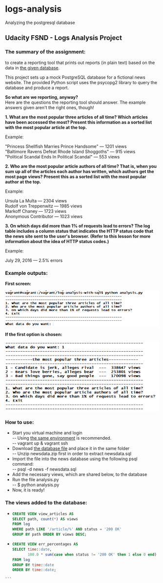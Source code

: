 # logs-analysis
Analyzing the postgresql database

## **Udacity FSND - Logs Analysis Project**

### The summary of the assignment:  
to create a reporting tool that prints out reports (in plain text) based on the data 
in [the given database](https://d17h27t6h515a5.cloudfront.net/topher/2016/August/57b5f748_newsdata/newsdata.zip).  
  
This project sets up a mock PostgreSQL database for a fictional news website. The provided Python script uses the psycopg2 library to query the database and produce a report.  

**So what are we reporting, anyway?**  
Here are the questions the reporting tool should answer. The example answers given aren't the right ones, though!  

**1. What are the most popular three articles of all time? Which articles have been accessed the most?
Present this information as a sorted list with the most popular article at the top.**  
  
Example:  
  
"Princess Shellfish Marries Prince Handsome" — 1201 views  
"Baltimore Ravens Defeat Rhode Island Shoggoths" — 915 views  
"Political Scandal Ends In Political Scandal" — 553 views  

**2. Who are the most popular article authors of all time?
That is, when you sum up all of the articles each author has written, which authors get the most page views?
Present this as a sorted list with the most popular author at the top.**  
  
Example:  
  
Ursula La Multa — 2304 views  
Rudolf von Treppenwitz — 1985 views  
Markoff Chaney — 1723 views  
Anonymous Contributor — 1023 views  

**3. On which days did more than 1% of requests lead to errors?
The log table includes a column status that indicates the HTTP status code that the news site sent to the user's browser.
(Refer to this lesson for more information about the idea of HTTP status codes.)**  
  
Example:  
  
July 29, 2016 — 2.5% errors  

### Example outputs:  

**First screen:**  
  
![First screen](img/main.png)
  
**If the first option is chosen:**  
  
![Question 1](img/option1.png)  
  
### How to use:
  
  - Start you virtual machine and login  
    -- Using [the same environment](https://github.com/udacity/fullstack-nanodegree-vm/blob/master/vagrant/Vagrantfile) is recommended.  
    -- vagrant up & vagrant ssh
  - Download [the database file](https://d17h27t6h515a5.cloudfront.net/topher/2016/August/57b5f748_newsdata/newsdata.zip)
   and place it in the same folder  
    -- Unzip newsdata.zip first in order to extract newsdata.sql
   - Import the file into the news database using the following psql command:  
    -- psql -d news -f newsdata.sql
   - Add the necessary views, which are shared below, to the database 
   - Run the file analysis.py  
    -- $ python analysis.py
   - Now, it is ready!

### The views added to the database:  

  - ```sql
    CREATE VIEW view_articles AS  
    SELECT path, count(*) AS views  
    FROM log  
    WHERE path LIKE '/article/%' AND status = '200 OK'  
    GROUP BY path ORDER BY views DESC;    
    ```
    
   - ```sql
     CREATE VIEW err_percentages AS  
     SELECT time::date,  
            100.0 * sum(case when status != '200 OK' then 1 else 0 end) / count(*) AS err_pct  
     FROM log  
     GROUP BY time::date  
     ORDER BY time::date;  
    ```
    
